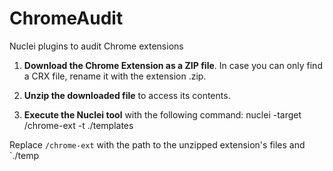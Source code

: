 # ChromeAudit
Nuclei plugins to audit Chrome extensions

1. **Download the Chrome Extension as a ZIP file**. In case you can only find a CRX file, rename it with the extension .zip.

2. **Unzip the downloaded file** to access its contents.

3. **Execute the Nuclei tool** with the following command:
nuclei -target /chrome-ext -t ./templates

Replace `/chrome-ext` with the path to the unzipped extension's files and `./temp
